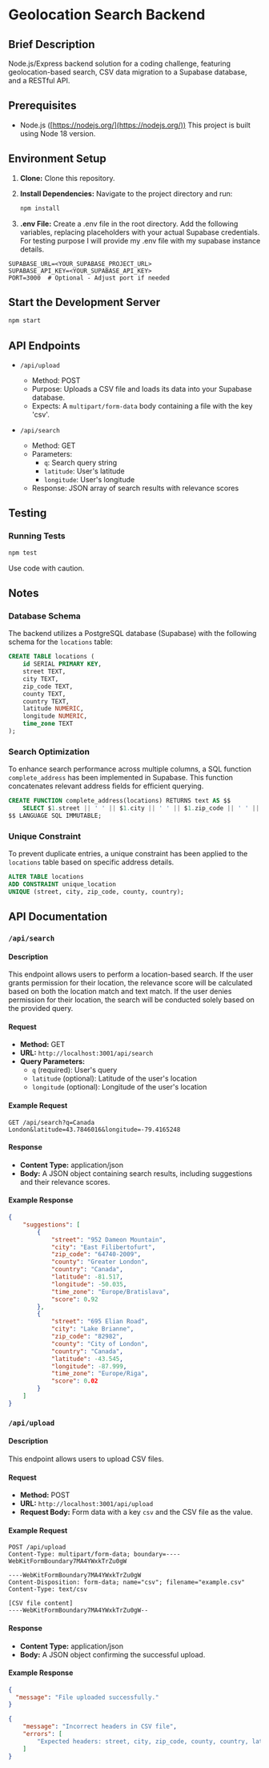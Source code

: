 # Geolocation Search Backend

## Brief Description

Node.js/Express backend solution for a coding challenge, featuring geolocation-based search, CSV data migration to a Supabase database, and a RESTful API.

## Prerequisites

* Node.js ([https://nodejs.org/](https://nodejs.org/))  This project is built using Node 18 version.

## Environment Setup

1. **Clone:** Clone this repository.

2. **Install Dependencies:** Navigate to the project directory and run:
   ```bash
   npm install
3. **.env File:** Create a .env file in the root directory. Add the following variables, replacing placeholders with your actual Supabase credentials. For testing purpose I will provide my .env file with my supabase instance details.
```dotenv
SUPABASE_URL=<YOUR_SUPABASE_PROJECT_URL>
SUPABASE_API_KEY=<YOUR_SUPABASE_API_KEY>
PORT=3000  # Optional - Adjust port if needed
```

## Start the Development Server

```bash
npm start
```

## API Endpoints

- `/api/upload`
  - Method: POST
  - Purpose: Uploads a CSV file and loads its data into your Supabase database.
  - Expects: A `multipart/form-data` body containing a file with the key 'csv'.

- `/api/search`
  - Method: GET
  - Parameters:
    - `q`: Search query string
    - `latitude`: User's latitude
    - `longitude`: User's longitude
  - Response: JSON array of search results with relevance scores

## Testing

### Running Tests

```bash
npm test
```
Use code with caution.

## Notes

### Database Schema

The backend utilizes a PostgreSQL database (Supabase)  with the following schema for the `locations` table:

```sql
CREATE TABLE locations (
    id SERIAL PRIMARY KEY,
    street TEXT,
    city TEXT,
    zip_code TEXT,
    county TEXT,
    country TEXT,
    latitude NUMERIC,
    longitude NUMERIC,
    time_zone TEXT
);
```

### Search Optimization

To enhance search performance across multiple columns, a SQL function `complete_address` has been implemented in Supabase. This function concatenates relevant address fields for efficient querying.

```sql
CREATE FUNCTION complete_address(locations) RETURNS text AS $$
    SELECT $1.street || ' ' || $1.city || ' ' || $1.zip_code || ' ' || $1.county || ' ' || $1.country;
$$ LANGUAGE SQL IMMUTABLE;
```

### Unique Constraint

To prevent duplicate entries, a unique constraint has been applied to the `locations` table based on specific address details.

```sql
ALTER TABLE locations
ADD CONSTRAINT unique_location
UNIQUE (street, city, zip_code, county, country);
```
## API Documentation

### `/api/search`

#### Description

This endpoint allows users to perform a location-based search. If the user grants permission for their location, the relevance score will be calculated based on both the location match and text match. If the user denies permission for their location, the search will be conducted solely based on the provided query.

#### Request

- **Method:** GET
- **URL:** `http://localhost:3001/api/search`
- **Query Parameters:**
  - `q` (required): User's query
  - `latitude` (optional): Latitude of the user's location
  - `longitude` (optional): Longitude of the user's location

#### Example Request

```http
GET /api/search?q=Canada London&latitude=43.7846016&longitude=-79.4165248
```

#### Response

- **Content Type:** application/json
- **Body:** A JSON object containing search results, including suggestions and their relevance scores.

#### Example Response

```json
{
    "suggestions": [
        {
            "street": "952 Dameon Mountain",
            "city": "East Filibertofurt",
            "zip_code": "64740-2009",
            "county": "Greater London",
            "country": "Canada",
            "latitude": -81.517,
            "longitude": -50.035,
            "time_zone": "Europe/Bratislava",
            "score": 0.92
        },
        {
            "street": "695 Elian Road",
            "city": "Lake Brianne",
            "zip_code": "82982",
            "county": "City of London",
            "country": "Canada",
            "latitude": -43.545,
            "longitude": -87.999,
            "time_zone": "Europe/Riga",
            "score": 0.02
        }
    ]
}
```

### `/api/upload`

#### Description

This endpoint allows users to upload CSV files.

#### Request

- **Method:** POST
- **URL:** `http://localhost:3001/api/upload`
- **Request Body:** Form data with a key `csv` and the CSV file as the value.

#### Example Request

```http
POST /api/upload
Content-Type: multipart/form-data; boundary=----WebKitFormBoundary7MA4YWxkTrZu0gW

----WebKitFormBoundary7MA4YWxkTrZu0gW
Content-Disposition: form-data; name="csv"; filename="example.csv"
Content-Type: text/csv

[CSV file content]
----WebKitFormBoundary7MA4YWxkTrZu0gW--
```

#### Response

- **Content Type:** application/json
- **Body:** A JSON object confirming the successful upload.

#### Example Response

```json
{
  "message": "File uploaded successfully."
}
```

```json
{
    "message": "Incorrect headers in CSV file",
    "errors": [
        "Expected headers: street, city, zip_code, county, country, latitude, longitude, time_zone"
    ]
}
```






